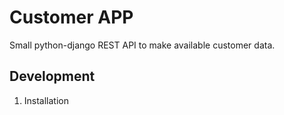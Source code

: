# Customer APP

Small python-django REST API to make available customer data.

## Development

1. Installation
